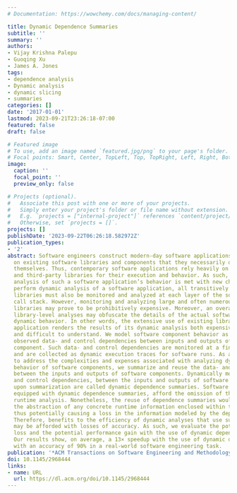 ```yaml
---
# Documentation: https://wowchemy.com/docs/managing-content/

title: Dynamic Dependence Summaries
subtitle: ''
summary: ''
authors:
- Vijay Krishna Palepu
- Guoqing Xu
- James A. Jones
tags:
- dependence analysis
- Dynamic analysis
- dynamic slicing
- summaries
categories: []
date: '2017-01-01'
lastmod: 2023-09-21T23:26:18-07:00
featured: false
draft: false

# Featured image
# To use, add an image named `featured.jpg/png` to your page's folder.
# Focal points: Smart, Center, TopLeft, Top, TopRight, Left, Right, BottomLeft, Bottom, BottomRight.
image:
  caption: ''
  focal_point: ''
  preview_only: false

# Projects (optional).
#   Associate this post with one or more of your projects.
#   Simply enter your project's folder or file name without extension.
#   E.g. `projects = ["internal-project"]` references `content/project/deep-learning/index.md`.
#   Otherwise, set `projects = []`.
projects: []
publishDate: '2023-09-22T06:26:18.582972Z'
publication_types:
- '2'
abstract: Software engineers construct modern-day software applications by building
  on existing software libraries and components that they necessarily do not author
  themselves. Thus, contemporary software applications rely heavily on existing standard
  and third-party libraries for their execution and behavior. As such, effective runtime
  analysis of such a software application’s behavior is met with new challenges. To
  perform dynamic analysis of a software application, all transitively dependent external
  libraries must also be monitored and analyzed at each layer of the software application’s
  call stack. However, monitoring and analyzing large and often numerous external
  libraries may prove to be prohibitively expensive. Moreover, an overabundance of
  library-level analyses may obfuscate the details of the actual software application’s
  dynamic behavior. In other words, the extensive use of existing libraries by a software
  application renders the results of its dynamic analysis both expensive to compute
  and difficult to understand. We model software component behavior as dynamically
  observed data- and control dependencies between inputs and outputs of a software
  component. Such data- and control dependencies are monitored at a fine-grain instruction-level
  and are collected as dynamic execution traces for software runs. As an approach
  to address the complexities and expenses associated with analyzing dynamically observable
  behavior of software components, we summarize and reuse the data- and control dependencies
  between the inputs and outputs of software components. Dynamically monitored data-
  and control dependencies, between the inputs and outputs of software components,
  upon summarization are called dynamic dependence summaries. Software components,
  equipped with dynamic dependence summaries, afford the omission of their exhaustive
  runtime analysis. Nonetheless, the reuse of dependence summaries would necessitate
  the abstraction of any concrete runtime information enclosed within the summary,
  thus potentially causing a loss in the information modeled by the dependence summary.
  Therefore, benefits to the efficiency of dynamic analyses that use such summarization
  may be afforded with losses of accuracy. As such, we evaluate the potential accuracy
  loss and the potential performance gain with the use of dynamic dependence summaries.
  Our results show, on average, a 13× speedup with the use of dynamic dependence summaries,
  with an accuracy of 90% in a real-world software engineering task.
publication: '*ACM Transactions on Software Engineering and Methodology*'
doi: 10.1145/2968444
links:
- name: URL
  url: https://dl.acm.org/doi/10.1145/2968444
---
```

